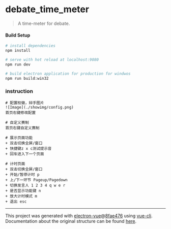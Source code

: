 # debate_time_meter

> A time-meter for debate.

#### Build Setup

``` bash
# install dependencies
npm install

# serve with hot reload at localhost:9080
npm run dev

# build electron application for production for windwos
npm run build:win32


```

### instruction
```
# 配置校徽，辩手图片
![Image](./showimg/config.png)
首页右键修改配置

# 自定义赛制
首页右键自定义赛制

# 展示页面功能
+ 双击切换全屏/窗口
+ 快捷键z x c测试提示音
+ 回车进入下一个页面

# 计时页面
+ 双击切换全屏/窗口
+ 开始/暂停计时 p
+ 上/下一环节 Pageup/Pagedown
+ 切换发言人 1 2 3 4 q w e r
+ 是否显示功能键 n
+ 放大计时模式 m
+ 退出 esc

```
---

This project was generated with [electron-vue](https://github.com/SimulatedGREG/electron-vue)@[8fae476](https://github.com/SimulatedGREG/electron-vue/tree/8fae4763e9d225d3691b627e83b9e09b56f6c935) using [vue-cli](https://github.com/vuejs/vue-cli). Documentation about the original structure can be found [here](https://simulatedgreg.gitbooks.io/electron-vue/content/index.html).
